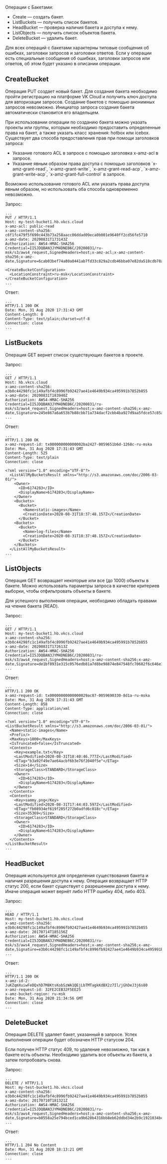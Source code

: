 Операции с Бакетами:

- Create — создать бакет.
- ListBuckets — получить список бакетов.
- HeadBucket — проверка наличия бакета и доступа к нему.
- ListObjects — получить список объектов бакета.
- DeleteBucket — удалить бакет.

Для всех операций с бакетами характерны типовые сообщения об ошибках, заголовки запросов и заголовки ответов. Если у операции есть специальные сообщения об ошибках, заголовки запросов или ответов, об этом будет указано в описании операции.

## CreateBucket

Операция PUT создает новый бакет. Для создания бакета необходимо пройти регистрацию на платформе VK Cloud и получить ключ доступа для авторизации запросов. Создание бакетов с помощью анонимных запросов невозможно. Инициатор запроса создания бакета автоматически становится его владельцем.

При использовании операции по созданию бакета можно указать проекты или группы, которым необходимо предоставить определенные права на бакет, а также указать класс хранения: hotbox или icebox. Существует два способа предоставления прав при помощи заголовков запроса:

- Указание готового ACL в запросе с помощью заголовка x-amz-acl в запросе.
- Указание явным образом права доступа с помощью заголовков \`x-amz-grant-read\`, \`x-amz-grant-write\`, \`x-amz-grant-read-acp\`, \`x-amz-grant-write-acp\`, \`x-amz-grant-full-control\` в запросе.

Возможно использование готового ACL или указать права доступа явным образом, но использовать оба способа одновременно невозможно.

Запрос:

```
...
PUT / HTTP/1.1
Host: my-test-bucket1.hb.vkcs.cloud
x-amz-acl: public-read
x-amz-content-sha256: c6f1fc479f5f690c443b73a258aacc06ddad09eca0b001e9640ff2cd56fe5710
x-amz-date: 20200831T173143Z
Authorization: AWS4-HMAC-SHA256 Credential=II5JDQBAN3JYM4DNEB6C/20200831/ru-msk/s3/aws4_request,SignedHeaders=host;x-amz-acl;x-amz-content-sha256;x-amz-date,Signature=6cab03bef74a80a0441ab7fd33c829a2cdb46bba07e82da518cdb78ac238fda5

<CreateBucketConfiguration>
  <LocationConstraint>ru-msk</LocationConstraint>
</CreateBucketConfiguration>
...
```

Ответ:

```
...
HTTP/1.1 200 OK
Date: Mon, 31 Aug 2020 17:31:43 GMT
Content-Length: 0
Content-Type: text/plain;charset=utf-8
Connection: close
...
```

## ListBuckets

Операция GET вернет список существующих бакетов в проекте.

Запрос:

```
...
GET / HTTP/1.1
Host: hb.vkcs.cloud
x-amz-content-sha256: e3b0c44298fc1c149afbf4c8996fb92427ae41e4649b934ca495991b7852b855
x-amz-date: 20200831T183940Z
Authorization: AWS4-HMAC-SHA256 Credential=II5JDQBAN3JYM4DNEB6C/20200831/ru-msk/s3/aws4_request,SignedHeaders=host;x-amz-content-sha256;x-amz-date,Signature=245e867a6a653b7b88cbb71a734dacf2cbb4ba927d9aa5fdce57c85ab4f2b40b
...
```

Ответ:

```
...
HTTP/1.1 200 OK
x-amz-request-id: tx000000000000002ba2427-0059651b6d-1268c-ru-mska
Date: Mon, 31 Aug 2020 17:31:43 GMT
Content-Length: 525
Content-Type: text/plain
Connection: close

<?xml version="1.0" encoding="UTF-8"?>
  <ListAllMyBucketsResult xmlns="http://s3.amazonaws.com/doc/2006-03-01/">
    <Owner>
      <ID>6174283</ID>
      <DisplayName>6174283</DisplayName>
    </Owner>
    <Buckets>
      <Bucket>
        <Name>static-images</Name>
        <CreationDate>2020-08-31T18:37:48.157Z</CreationDate>
      </Bucket>
    <Buckets>
      <Bucket>
        <Name>log-files</Name>
        <CreationDate>2020-08-31T18:37:48.157Z</CreationDate>
      </Bucket>
    </Buckets>
  </ListAllMyBucketsResult>
...
```

## ListObjects

Операция GET возвращает некоторые или все (до 1000) объекты в бакете. Можно использовать параметры запроса в качестве критериев выборки, чтобы отфильтровать объекты в бакете.

Для успешного выполнения операции, необходимо обладать правами на чтение бакета (READ).

Запрос:

```
...
GET / HTTP/1.1
Host: my-test-bucket1.hb.vkcs.cloud
x-amz-content-sha256: e3b0c44298fc1c149afbf4c8996fb92427ae41e4649b934ca495991b7852b855
x-amz-date: 20200831T172613Z
Authorization: AWS4-HMAC-SHA256 Credential=II5JDQBAN3JYM4DNEB6C/20200831/ru-msk/s3/aws4_request,SignedHeaders=host;x-amz-content-sha256;x-amz-date,Signature=de1bf8931e315c0576edb81a7d8be98874e847548fc70682f6c646e1cfd9177a
...
```

Ответ:

```
...
HTTP/1.1 200 OK
x-amz-request-id: tx00000000000000029ac87-0059690330-8d1a-ru-mska
Date: Mon, 31 Aug 2020 17:31:43 GMT
Content-Length: 858
Content-Type: application/xml
Connection: close

<?xml version="1.0" encoding="UTF-8"?>
<ListBucketResult xmlns="http://s3.amazonaws.com/doc/2006-03-01/">
  <Name>static-images</Name>
  <Prefix/>
  <MaxKeys>1000</MaxKeys>
  <IsTruncated>false</IsTruncated>
  <Contents>
    <Key>example.txt</Key>
    <LastModified>2020-08-31T18:40:46.777Z</LastModified>
    <ETag>"b3a92f49e7ae64acbf6b3e76f2040f5e"</ETag>
    <Size>14</Size>
    <StorageClass>STANDARD</StorageClass>
    <Owner>
      <ID>6174283</ID>
      <DisplayName>6174283</DisplayName>
    </Owner>
  </Contents>
  <Contents>
    <Key>sammy.png</Key>
    <LastModified>2020-08-31T17:44:03.597Z</LastModified>
    <ETag>"fb08934ef619f205f272b0adfd6c018c"</ETag>
    <Size>35369</Size>
    <StorageClass>STANDARD</StorageClass>
    <Owner>
      <ID>6174283</ID>
      <DisplayName>6174283</DisplayName>
    </Owner>
  </Contents>
</ListBucketResult>
...
```

## HeadBucket

Операция используется для определения существования бакета и наличия разрешения доступа к нему. Операция возвращает HTTP статус 200, если бакет существует с разрешением доступа к нему. Иначе операция может вернёт либо HTTP ошибку 404, либо 403.

Запрос:

```
...
HEAD / HTTP/1.1
Host: my-test-bucket1.hb.vkcs.cloud
x-amz-content-sha256: e3b0c44298fc1c149afbf4c8996fb92427ae41e4649b934ca495991b7852b855
x-amz-date: 20170714T185156Z
Authorization: AWS4-HMAC-SHA256 Credential=II5JDQBAN3JYM4DNEB6C/20200831/ru-msk/s3/aws4_request,SignedHeaders=host;x-amz-content-sha256;x-amz-date,Signature=e3b0c44298fc1c149afbf4c8996fb92427ae41e4649b934ca495991b7852b855
...
```

Ответ:

```
...
HTTP/1.1 200 OK
x-amz-id-2: JuKZqmXuiwFeDQxhD7M8KtsKobSzWA1QEjLbTMTagkKdBX2z7Il/jGhDeJ3j6s80
x-amz-request-id: 32FE2CEB32F5EE25
x-amz-bucket-region: ru-msk
Date: Mon, 31 Aug 2020 21:34:56 GMT
Connection: close
...
```

## DeleteBucket

Операция DELETE удаляет бакет, указанный в запросе. Успех выполнения операции будет обозначен HTTP статусом 204.

Если получен HTTP статус 409, то удаление невозможно, так как в бакете есть объекты. Необходимо удалить все объекты из бакета, а затем попробовать снова.

Запрос:

```
...
DELETE / HTTP/1.1
Host: my-test-bucket1.hb.vkcs.cloud
x-amz-content-sha256: e3b0c44298fc1c149afbf4c8996fb92427ae41e4649b934ca495991b7852b855
x-amz-date: 20170710T181321Z
Authorization: AWS4-HMAC-SHA256 Credential=II5JDQBAN3JYM4DNEB6C/20200831/ru-msk/s3/aws4_request,SignedHeaders=host;x-amz-content-sha256;x-amz-date,Signature=b0558a25e794bced1ca9b620b4318bb8eb62ddbd34e2b9c1921034bc5acd597b
...
```

Ответ:

```
...
HTTP/1.1 204 No Content
Date: Mon, 31 Aug 2020 18:13:21 GMT
Connection: close
...
```
